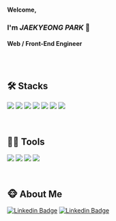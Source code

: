 #### Welcome,
### I'm _JAEKYEONG PARK_ 👋
#### Web / Front-End Engineer
##

<br/>

## 🛠️ Stacks

<img src="https://img.shields.io/badge/JavaScript-F7DF1E?style=flat-square&logo=JavaScript&logoColor=white"/> <img src="https://img.shields.io/badge/Vue.js-4FC08D?style=flat-square&logo=Vue.js&logoColor=white"/> <img src="https://img.shields.io/badge/react-61DAFB?style=flat-square&logo=react&logoColor=black"/> <img src="https://img.shields.io/badge/node.js-5FA04E?style=flat-square&logo=Node.js&logoColor=white"> <img src="https://img.shields.io/badge/html5-E34F26?style=flat-square&logo=html5&logoColor=white"/> <img src="https://img.shields.io/badge/CSS-1572B6?style=flat-square&logo=css3&logoColor=white"/> <img src="https://img.shields.io/badge/SCSS-CC6699?style=flat-square&logo=Sass&logoColor=white"/>

<br/>

## 💪🏼 Tools

<img src="https://img.shields.io/badge/github-181717?style=flat-square&logo=github&logoColor=white"/> <img src="https://img.shields.io/badge/git-F05032?style=flat-square&logo=git&logoColor=white"/> <img src="https://img.shields.io/badge/SVN-809CC9?style=flat-square&logo=subversion&logoColor=white"> <img src="https://img.shields.io/badge/figma-F24E1E?style=flat-square&logo=figma&logoColor=white">

<br/>

## 🐵 About Me

[![Linkedin Badge](https://img.shields.io/badge/-LinkedIn-blue?style=flat-square&logo=Linkedin&logoColor=white&link=https://www.linkedin.com/in/jaekyeong-park-a2a59224b/)](https://www.linkedin.com/in/jaekyeong-park-a2a59224b)
[![Linkedin Badge](https://img.shields.io/badge/-tistory-black?style=flat-square&logo=Tistory&logoColor=white&link=https://shin-yu.tistory.com/)](https://shin-yu.tistory.com/)

